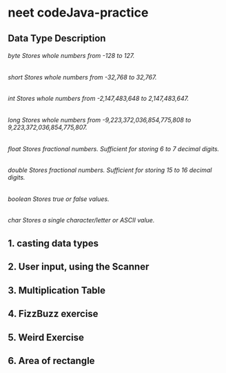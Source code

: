 # neet codeJava-practice

## Data Type  Description

###### byte   Stores whole numbers from -128 to 127.

###### short  Stores whole numbers from -32,768 to 32,767.

###### int Stores whole numbers from -2,147,483,648 to 2,147,483,647.

###### long Stores whole numbers from -9,223,372,036,854,775,808 to 9,223,372,036,854,775,807.

###### float Stores fractional numbers. Sufficient for storing 6 to 7 decimal digits.

###### double Stores fractional numbers. Sufficient for storing 15 to 16 decimal digits.

###### boolean Stores true or false values.

###### char Stores a single character/letter or ASCII value.

## 1. casting data types
## 2. User input, using the Scanner
## 3. Multiplication Table
## 4. FizzBuzz exercise
## 5. Weird Exercise
## 6. Area of rectangle
